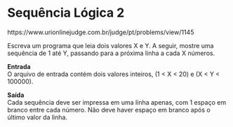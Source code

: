 <h1>Sequência Lógica 2</h1>
https://www.urionlinejudge.com.br/judge/pt/problems/view/1145

Escreva um programa que leia dois valores X e Y. A seguir, mostre uma sequência de 1 até Y, passando para a próxima linha a cada X números.

<b>Entrada</b><br>
O arquivo de entrada contém dois valores inteiros, (1 < X < 20) e (X < Y < 100000).

<b>Saída</b><br>
Cada sequência deve ser impressa em uma linha apenas, com 1 espaço em branco entre cada número. Não deve haver espaço em branco após o último valor da linha.